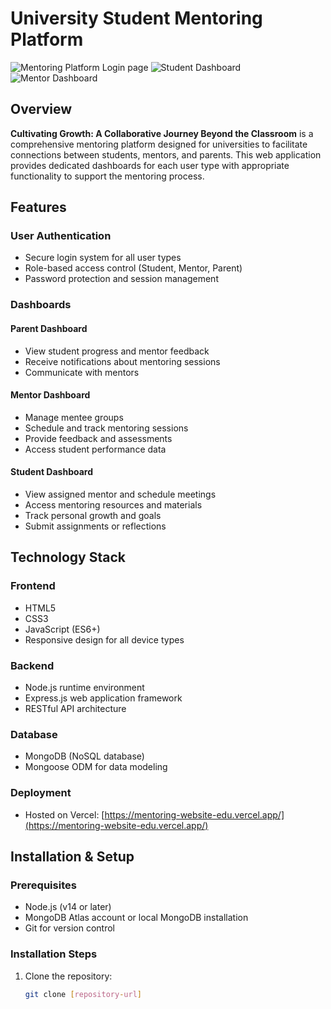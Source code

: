 # University Student Mentoring Platform

![Mentoring Platform Login page](./image.png)
![Student Dashboard](./image.png)
![Mentor Dashboard](./image.png)

## Overview
**Cultivating Growth: A Collaborative Journey Beyond the Classroom** is a comprehensive mentoring platform designed for universities to facilitate connections between students, mentors, and parents. This web application provides dedicated dashboards for each user type with appropriate functionality to support the mentoring process.

## Features

### User Authentication
- Secure login system for all user types
- Role-based access control (Student, Mentor, Parent)
- Password protection and session management

### Dashboards

#### Parent Dashboard
- View student progress and mentor feedback
- Receive notifications about mentoring sessions
- Communicate with mentors

#### Mentor Dashboard
- Manage mentee groups
- Schedule and track mentoring sessions
- Provide feedback and assessments
- Access student performance data

#### Student Dashboard
- View assigned mentor and schedule meetings
- Access mentoring resources and materials
- Track personal growth and goals
- Submit assignments or reflections

## Technology Stack

### Frontend
- HTML5
- CSS3
- JavaScript (ES6+)
- Responsive design for all device types

### Backend
- Node.js runtime environment
- Express.js web application framework
- RESTful API architecture

### Database
- MongoDB (NoSQL database)
- Mongoose ODM for data modeling

### Deployment
- Hosted on Vercel: [https://mentoring-website-edu.vercel.app/](https://mentoring-website-edu.vercel.app/)

## Installation & Setup

### Prerequisites
- Node.js (v14 or later)
- MongoDB Atlas account or local MongoDB installation
- Git for version control

### Installation Steps
1. Clone the repository:
   ```bash
   git clone [repository-url]
